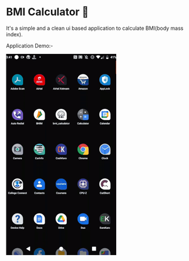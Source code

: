 # BMI Calculator 💪

It's a simple and a clean ui based application to calculate BMI(body mass index).

Application Demo:-

<img src="app demo/BmiDemo.gif">

